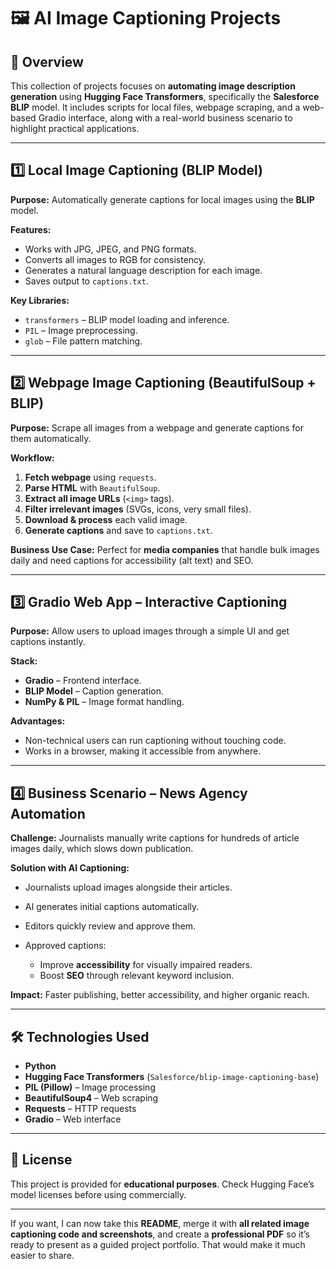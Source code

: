 

# 🖼 AI Image Captioning Projects

## 📌 Overview

This collection of projects focuses on **automating image description generation** using **Hugging Face Transformers**, specifically the **Salesforce BLIP** model.
It includes scripts for local files, webpage scraping, and a web-based Gradio interface, along with a real-world business scenario to highlight practical applications.

---

## 1️⃣ Local Image Captioning (BLIP Model)

**Purpose:**
Automatically generate captions for local images using the **BLIP** model.

**Features:**

* Works with JPG, JPEG, and PNG formats.
* Converts all images to RGB for consistency.
* Generates a natural language description for each image.
* Saves output to `captions.txt`.

**Key Libraries:**

* `transformers` – BLIP model loading and inference.
* `PIL` – Image preprocessing.
* `glob` – File pattern matching.

---

## 2️⃣ Webpage Image Captioning (BeautifulSoup + BLIP)

**Purpose:**
Scrape all images from a webpage and generate captions for them automatically.

**Workflow:**

1. **Fetch webpage** using `requests`.
2. **Parse HTML** with `BeautifulSoup`.
3. **Extract all image URLs** (`<img>` tags).
4. **Filter irrelevant images** (SVGs, icons, very small files).
5. **Download & process** each valid image.
6. **Generate captions** and save to `captions.txt`.

**Business Use Case:**
Perfect for **media companies** that handle bulk images daily and need captions for accessibility (alt text) and SEO.

---

## 3️⃣ Gradio Web App – Interactive Captioning

**Purpose:**
Allow users to upload images through a simple UI and get captions instantly.

**Stack:**

* **Gradio** – Frontend interface.
* **BLIP Model** – Caption generation.
* **NumPy & PIL** – Image format handling.

**Advantages:**

* Non-technical users can run captioning without touching code.
* Works in a browser, making it accessible from anywhere.

---

## 4️⃣ Business Scenario – News Agency Automation

**Challenge:**
Journalists manually write captions for hundreds of article images daily, which slows down publication.

**Solution with AI Captioning:**

* Journalists upload images alongside their articles.
* AI generates initial captions automatically.
* Editors quickly review and approve them.
* Approved captions:

  * Improve **accessibility** for visually impaired readers.
  * Boost **SEO** through relevant keyword inclusion.

**Impact:**
Faster publishing, better accessibility, and higher organic reach.

---

## 🛠 Technologies Used

* **Python**
* **Hugging Face Transformers** (`Salesforce/blip-image-captioning-base`)
* **PIL (Pillow)** – Image processing
* **BeautifulSoup4** – Web scraping
* **Requests** – HTTP requests
* **Gradio** – Web interface

---

## 📜 License

This project is provided for **educational purposes**.
Check Hugging Face’s model licenses before using commercially.

---

If you want, I can now take this **README**, merge it with **all related image captioning code and screenshots**, and create a **professional PDF** so it’s ready to present as a guided project portfolio. That would make it much easier to share.
